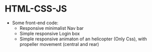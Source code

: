 # HTML-CSS-JS

- Some front-end code:
  - Responsive minimalist Nav bar
  - Simple responsive Login box
  - Simple responsive animaton of an helicopter (Only Css), with propeller movement (central and rear)
